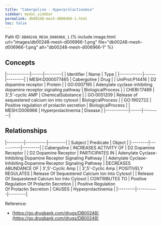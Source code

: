 ```yaml
---
title: "Cabergoline - Hyperprolactinemia"
sidebar: mydoc_sidebar
permalink: db00248-mesh-d006966-1.html
toc: false 
---
```



Path ID: `DB00248_MESH_D006966_1`
{% include image.html url="images/db00248-mesh-d006966-1.png" file="db00248-mesh-d006966-1.png" alt="db00248-mesh-d006966-1" %}

## Concepts

|------------|------|---------|
| Identifier | Name | Type    |
|------------|------|---------|
| MESH:D000077465 | Cabergoline | Drug |
| UniProt:P14416 | D2 dopamine receptor | Protein |
| GO:0007195 | Adenylate cyclase-inhibiting dopamine receptor signaling pathway | BiologicalProcess |
| CHEBI:17489 | 3',5'-cyclic AMP | ChemicalSubstance |
| GO:0051209 | Release of sequestered calcium ion into cytosol | BiologicalProcess |
| GO:1902722 | Positive regulation of prolactin secretion | BiologicalProcess |
| MESH:D006966 | Hyperprolactinemia | Disease |
|------------|------|---------|

## Relationships

|---------|-----------|---------|
| Subject | Predicate | Object  |
|---------|-----------|---------|
| Cabergoline | INCREASES ACTIVITY OF | D2 Dopamine Receptor |
| D2 Dopamine Receptor | PARTICIPATES IN | Adenylate Cyclase-Inhibiting Dopamine Receptor Signaling Pathway |
| Adenylate Cyclase-Inhibiting Dopamine Receptor Signaling Pathway | DECREASES ABUNDANCE OF | 3',5'-Cyclic Amp |
| 3',5'-Cyclic Amp | POSITIVELY REGULATES | Release Of Sequestered Calcium Ion Into Cytosol |
| Release Of Sequestered Calcium Ion Into Cytosol | CONTRIBUTES TO | Positive Regulation Of Prolactin Secretion |
| Positive Regulation Of Prolactin Secretion | CAUSES | Hyperprolactinemia |
|---------|-----------|---------|

Reference: 
  - [https://go.drugbank.com/drugs/DB00248](https://go.drugbank.com/drugs/DB00248)
